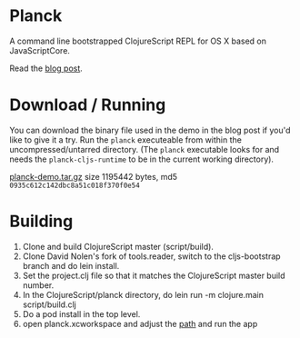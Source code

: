 # Planck

A command line bootstrapped ClojureScript REPL for OS X based on JavaScriptCore.

Read the [blog post](http://blog.fikesfarm.com/posts/2015-07-16-fast-javascriptcore-desktop-clojurescript-repl.html).

# Download / Running

You can download the binary file used in the demo in the blog post if you'd like to give it a try. Run the `planck` executeable from within the uncompressed/untarred directory. (The `planck` executable looks for and needs the `planck-cljs-runtime` to be in the current working directory).

[planck-demo.tar.gz](http://blog.fikesfarm.com/planck-demo.tar.gz) size 1195442 bytes, md5 `0935c612c142dbc8a51c018f370f0e54`

# Building 

1. Clone and build ClojureScript master (script/build).
2. Clone David Nolen's fork of tools.reader, switch to the cljs-bootstrap branch and do lein install.
3. Set the project.clj file so that it matches the ClojureScript master build number.
4. In the ClojureScript/planck directory, do lein run -m clojure.main script/build.clj
5. Do a pod install in the top level.
6. open planck.xcworkspace and adjust the [path](https://github.com/mfikes/planck/blob/master/planck/Planck.m#L29) and run the app
